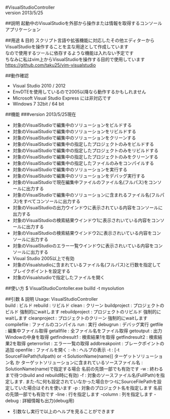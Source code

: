 #VisualStudioController  
version 2013/5/25  

##説明
起動中のVisualStudioを外部から操作または情報を取得するコンソールアプリケーション  

##用途 & 目的
スクリプト言語や拡張機能に対応したその他エディターからVisualStudioを操作することを主な用途として作成しています  
なので使用するツールに依存するような機能は入れない予定です  
ちなみに私はvim上からVisualStudioを操作する目的で使用しています  
https://github.com/taku25/vim-visualstudio  


##動作確認
* Visual Studio 2010 / 2012  
 * EnvDTEを使用しているので2005以降なら動作するかもしれません  
 * Microsoft Visual Studio Express には非対応です
* Windows 7 32bit / 64 bit

##機能
###version 2013/5/25現在
* 対象のVisualStudioで編集中のソリューションをビルドする
* 対象のVisualStudioで編集中のソリューションをリビルドする
* 対象のVisualStudioで編集中のソリューションをクリーンする
* 対象のVisualStudioで編集中の指定したプロジェクトのみをビルドする
* 対象のVisualStudioで編集中の指定したプロジェクトのみをリビルドする
* 対象のVisualStudioで編集中の指定したプロジェクトのみをクリーンする
* 対象のVisualStudioで編集中の指定したファイルのみをコンパイルする
* 対象のVisualStudioで編集中のソリューションを実行する
* 対象のVisualStuidoで編集中のソリューションをデバッグ実行する
* 対象のVisualStudioで現在編集中ファイルのファイル名(フルパス)をコンソールに出力する
* 対象のVisualStudioで編集中のソリューションに含まれるファイル名(フルパス)をすべてコンソールに出力する
* 対象のVisualStudioの出力ウインドウに表示されている内容をコンソールに出力する
* 対象のVisualStudioの検索結果ウインドウ1に表示されいている内容をコンソールに出力する
* 対象のVisualStudioの検索結果ウインドウ2に表示されいている内容をコンソールに出力する
* 対象のVisualStudioのエラー一覧ウインドウに表示されいている内容をコンソールに出力する
 * Visual Studio 2005以上で有効 
* 対象のVisualstudioに含まれているファイル名(フルパス)と行数を指定してブレイクポイントを設定する
* 対象のVisualstudioで指定したファイルを開く


##使い方
    $ VisualStudioContoller.exe builld -t mysolution

##引数 & 説明
    Usage: VisualStudioController <commnad> <options>                    
    <commnad>
    build               : ビルド
    rebuild             : リビルド
    clean               : クリーン
    buildproject        : プロジェクトのビルド  強制的にwaitします
    rebuildproject      : プロジェクトのリビルド  強制的にwaitします
    cleanproject        : プロジェクトのクリーン  強制的にwaitします
    compilefile         : ファイルのコンパイル
    run                 : 実行
    debugrun            : デバッグ実行
    getfile             : 編集中ファイル取得
    getallfile          : 全ファイル名をファイル取得
    getoutput           : 出力Windowの中身を取得
    getfindresult1      : 検索結果1を取得
    getfindresult2      : 検索結果2を取得
    geterrorlist        : エラー一覧の取得
    addbreakpoint       : ブレークポイントの追加
    openfile            : ファイルを開く
    <options>           :
    -h                  : ヘルプの表示
    -t                  : [-t SourceFilePath(fullpath) or -t SolutionName(name)] ターゲットソリューション名 か ターゲットソリューションに含まれているソースファイル名
                        : SolutionName(name)で指定する場合 名前の先頭一部でも有効です
    -w                  : 終わるまで待つ(build and rebuild時に有効)
    -f                  : 対象のソースファイル名(FullPath)を指定します. また-fに何も設定されていなかった場合かつ-tにSourceFilePathを設定していた場合はそれを使います
    -p                  : 対象のプロジェクト名を指定します 名前の先頭一部でも有効です
    -line               : 行を指定します
    -column             : 列を指定します
    -debug              : 詳細情報も出力(debug用)
* 引数なし実行で以上のヘルプを見ることができます
